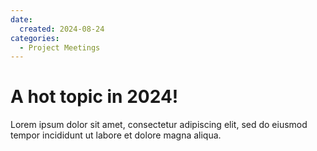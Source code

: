 ```yaml
---
date:
  created: 2024-08-24
categories:
  - Project Meetings
---
```


# A hot topic in 2024!

Lorem ipsum dolor sit amet, consectetur adipiscing elit, sed do eiusmod
tempor incididunt ut labore et dolore magna aliqua.